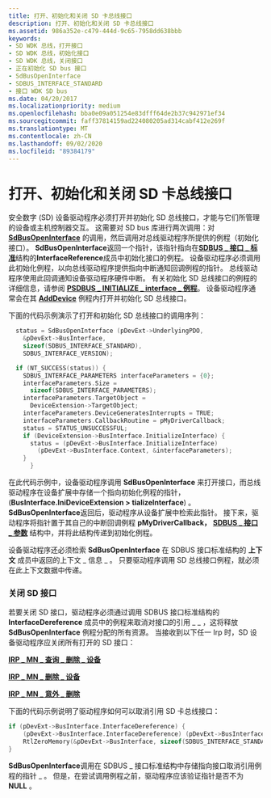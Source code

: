 ```yaml
---
title: 打开、初始化和关闭 SD 卡总线接口
description: 打开、初始化和关闭 SD 卡总线接口
ms.assetid: 986a352e-c479-444d-9c65-7958dd638bbb
keywords:
- SD WDK 总线，打开接口
- SD WDK 总线，初始化接口
- SD WDK 总线，关闭接口
- 正在初始化 SD bus 接口
- SdBusOpenInterface
- SDBUS_INTERFACE_STANDARD
- 接口 WDK SD bus
ms.date: 04/20/2017
ms.localizationpriority: medium
ms.openlocfilehash: bba0e09a051254e83dfff64de2b37c942971ef34
ms.sourcegitcommit: faff37814159ad224080205ad314cabf412e269f
ms.translationtype: MT
ms.contentlocale: zh-CN
ms.lasthandoff: 09/02/2020
ms.locfileid: "89384179"
---
```

# <a name="opening-initializing-and-closing-an-sd-card-bus-interface"></a>打开、初始化和关闭 SD 卡总线接口


安全数字 (SD) 设备驱动程序必须打开并初始化 SD 总线接口，才能与它们所管理的设备或主机控制器交互。 这需要对 SD bus 库进行两次调用：对 [**SdBusOpenInterface**](/windows-hardware/drivers/ddi/ntddsd/nf-ntddsd-sdbusopeninterface) 的调用，然后调用对总线驱动程序所提供的例程（初始化接口）。 **SdBusOpenInterface**返回一个指针，该指针指向在[**SDBUS \_ 接口 \_ 标准**](/previous-versions/windows/hardware/drivers/ff537923(v=vs.85))结构的**InterfaceReference**成员中初始化接口的例程。 设备驱动程序必须调用此初始化例程，以向总线驱动程序提供指向中断通知回调例程的指针。 总线驱动程序使用此回调通知设备驱动程序硬件中断。 有关初始化 SD 总线接口的例程的详细信息，请参阅 [**PSDBUS \_ INITIALIZE \_ interface \_ 例程**](/windows-hardware/drivers/ddi/ntddsd/nc-ntddsd-psdbus_initialize_interface_routine)。 设备驱动程序通常会在其 [**AddDevice**](/windows-hardware/drivers/ddi/wdm/nc-wdm-driver_add_device) 例程内打开并初始化 SD 总线接口。

下面的代码示例演示了打开和初始化 SD 总线接口的调用序列：

```cpp
  status = SdBusOpenInterface (pDevExt->UnderlyingPDO,
    &pDevExt->BusInterface,
    sizeof(SDBUS_INTERFACE_STANDARD),
    SDBUS_INTERFACE_VERSION);

  if (NT_SUCCESS(status)) {
    SDBUS_INTERFACE_PARAMETERS interfaceParameters = {0};
    interfaceParameters.Size = 
      sizeof(SDBUS_INTERFACE_PARAMETERS);
    interfaceParameters.TargetObject = 
      DeviceExtension->TargetObject;
    interfaceParameters.DeviceGeneratesInterrupts = TRUE;
    interfaceParameters.CallbackRoutine = pMyDriverCallback;
    status = STATUS_UNSUCCESSFUL;
    if (DeviceExtension->BusInterface.InitializeInterface) {
      status = (pDevExt->BusInterface.InitializeInterface)
        (pDevExt->BusInterface.Context, &interfaceParameters);
    }
      }
```

在此代码示例中，设备驱动程序调用 **SdBusOpenInterface** 来打开接口，而总线驱动程序在设备扩展中存储一个指向初始化例程的指针， (**BusInterface.IniDeviceExtension &gt; tializeInterface**) 。 **SdBusOpenInterface**返回后，驱动程序从设备扩展中检索此指针。 接下来，驱动程序将指针置于其自己的中断回调例程 **pMyDriverCallback，** [**SDBUS \_ 接口 \_ 参数**](/previous-versions/windows/hardware/drivers/ff537919(v=vs.85)) 结构中，并将此结构传递到初始化例程。

设备驱动程序还必须检索 **SdBusOpenInterface** 在 SDBUS 接口标准结构的 **上下文** 成员中返回的上下文 \_ 信息 \_ 。 只要驱动程序调用 SD 总线接口例程，就必须在此上下文数据中传递。

### <a name="closing-an-sd-interface"></a>关闭 SD 接口

若要关闭 SD 接口，驱动程序必须通过调用 SDBUS 接口标准结构的 **InterfaceDereference** 成员中的例程来取消对接口的引用 \_ \_ ，这将释放 **SdBusOpenInterface** 例程分配的所有资源。 当接收到以下任一 Irp 时，SD 设备驱动程序应关闭所有打开的 SD 接口：

[**IRP \_ MN \_ 查询 \_ 删除 \_ 设备**](../kernel/irp-mn-query-remove-device.md)

[**IRP \_ MN \_ 删除 \_ 设备**](../kernel/irp-mn-remove-device.md)

[**IRP \_ MN \_ 意外 \_ 删除**](../kernel/irp-mn-surprise-removal.md)

下面的代码示例说明了驱动程序如何可以取消引用 SD 卡总线接口：

```cpp
if (pDevExt->BusInterface.InterfaceDereference) {
    (pDevExt->BusInterface.InterfaceDereference) (pDevExt->BusInterface.Context);
    RtlZeroMemory(&pDevExt->BusInterface, sizeof(SDBUS_INTERFACE_STANDARD));
}
```

**SdBusOpenInterface**调用在 SDBUS \_ 接口标准结构中存储指向接口取消引用例程的指针 \_ 。 但是，在尝试调用例程之前，驱动程序应该验证指针是否不为 **NULL** 。

 

